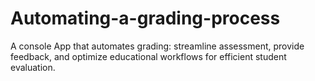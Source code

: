 # Automating-a-grading-process
A console App that automates grading: streamline assessment, provide feedback, and optimize educational workflows for efficient student evaluation.

